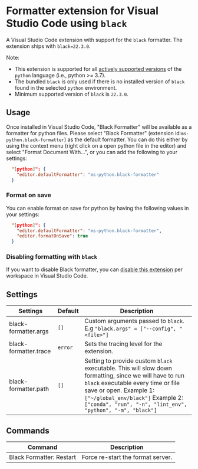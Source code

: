 # Formatter extension for Visual Studio Code using `black`

A Visual Studio Code extension with support for the `black` formatter. The extension ships with `black=22.3.0`.

Note:

-   This extension is supported for all [actively supported versions](https://devguide.python.org/#status-of-python-branches) of the `python` language (i.e., python >= 3.7).
-   The bundled `black` is only used if there is no installed version of `black` found in the selected `python` environment.
-   Minimum supported version of `black` is `22.3.0`.

## Usage

Once installed in Visual Studio Code, "Black Formatter" will be available as a formatter for python files. Please select "Black Formatter" (extension id:`ms-python.black-formatter`) as the default formatter. You can do this either by using the context menu (right click on a open python file in the editor) and select "Format Document With...", or you can add the following to your settings:
```json
  "[python]": {
    "editor.defaultFormatter": "ms-python.black-formatter"
  }
```

### Format on save

You can enable format on save for python by having the following values in your settings:
```json
  "[python]": {
    "editor.defaultFormatter": "ms-python.black-formatter",
    "editor.formatOnSave": true
  }
```

### Disabling formatting with `black`
If you want to disable Black formatter, you can [disable this extension](https://code.visualstudio.com/docs/editor/extension-marketplace#_disable-an-extension) per workspace in Visual Studio Code.

## Settings

| Settings              | Default | Description                                                                                                                                                                                                                                                              |
| --------------------- | ------- | ------------------------------------------------------------------------------------------------------------------------------------------------------------------------------------------------------------------------------------------------------------------------ |
| black-formatter.args  | `[]`    | Custom arguments passed to `black`. E.g `"black.args" = ["--config", "<file>"]`                                                                                                                                                                                          |
| black-formatter.trace | `error` | Sets the tracing level for the extension.                                                                                                                                                                                                                                |
| black-formatter.path  | `[]`    | Setting to provide custom `black` executable. This will slow down formatting, since we will have to run `black` executable every time or file save or open. Example 1: `["~/global_env/black"]` Example 2: `["conda", "run", "-n", "lint_env", "python", "-m", "black"]` |

## Commands

| Command                  | Description                       |
| ------------------------ | --------------------------------- |
| Black Formatter: Restart | Force re-start the format server. |
